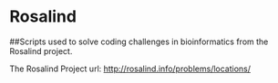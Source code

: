 # Rosalind

##Scripts used to solve coding challenges in bioinformatics from the Rosalind project.

The Rosalind Project
url: http://rosalind.info/problems/locations/
